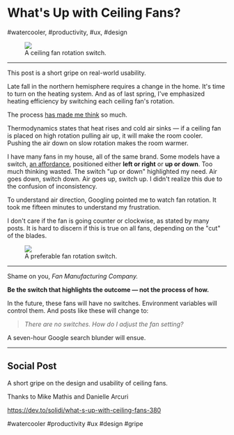 # What's Up with Ceiling Fans?
#watercooler, #productivity, #ux, #design

<figure>
  <img src="https://dev-to-uploads.s3.amazonaws.com/i/1ureyh07hozhj2hvf3a5.jpg">
  <figcaption>A ceiling fan rotation switch.</figcaption>
</figure>

---

This post is a short gripe on real-world usability.

Late fall in the northern hemisphere requires a change in the home. It's time to turn on the heating system. And as of last spring, I've emphasized heating efficiency by switching each ceiling fan's rotation.

The process [has made me think](https://en.wikipedia.org/wiki/Don%27t_Make_Me_Think) so much.

Thermodynamics states that heat rises and cold air sinks — if a ceiling fan is placed on high rotation pulling air up, it will make the room cooler. Pushing the air down on slow rotation makes the room warmer.

I have many fans in my house, all of the same brand. Some models have a switch, [an affordance](https://en.wikipedia.org/wiki/The_Design_of_Everyday_Things), positioned either **left or right** or **up or down**. Too much thinking wasted. The switch "up or down" highlighted my need. Air goes down, switch down. Air goes up, switch up. I didn't realize this due to the confusion of inconsistency.

To understand air direction, Googling pointed me to watch fan rotation. It took me fifteen minutes to understand my frustration.

I don't care if the fan is going counter or clockwise, as stated by many posts. It is hard to discern if this is true on all fans, depending on the "cut" of the blades.

<figure>
  <img src="https://dev-to-uploads.s3.amazonaws.com/i/1gukwvaqsaixb5qe0f5o.jpg">
  <figcaption>A preferable fan rotation switch.</figcaption>
</figure>

---

Shame on you, *Fan Manufacturing Company.*

**Be the switch that highlights the outcome — not the process of how.**

In the future, these fans will have no switches. Environment variables will control them. And posts like these will change to:

> *There are no switches. How do I adjust the fan setting?*

A seven-hour Google search blunder will ensue.

---

## Social Post

A short gripe on the design and usability of ceiling fans.

Thanks to Mike Mathis and Danielle Arcuri

https://dev.to/solidi/what-s-up-with-ceiling-fans-380

#watercooler #productivity #ux #design #gripe
